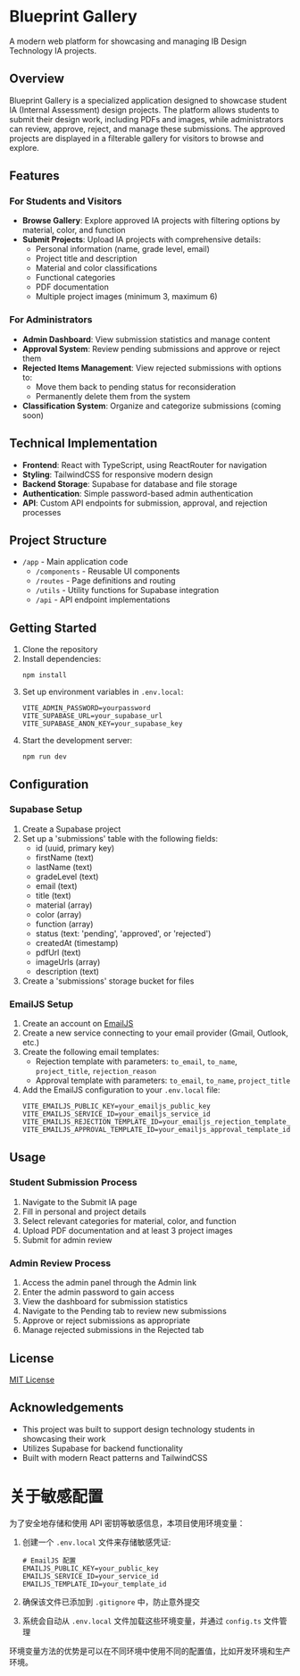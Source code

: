 # Blueprint Gallery

A modern web platform for showcasing and managing IB Design Technology IA projects.

## Overview

Blueprint Gallery is a specialized application designed to showcase student IA (Internal Assessment) design projects. The platform allows students to submit their design work, including PDFs and images, while administrators can review, approve, reject, and manage these submissions. The approved projects are displayed in a filterable gallery for visitors to browse and explore.

## Features

### For Students and Visitors

- **Browse Gallery**: Explore approved IA projects with filtering options by material, color, and function
- **Submit Projects**: Upload IA projects with comprehensive details:
  - Personal information (name, grade level, email)
  - Project title and description
  - Material and color classifications
  - Functional categories
  - PDF documentation
  - Multiple project images (minimum 3, maximum 6)

### For Administrators

- **Admin Dashboard**: View submission statistics and manage content
- **Approval System**: Review pending submissions and approve or reject them
- **Rejected Items Management**: View rejected submissions with options to:
  - Move them back to pending status for reconsideration
  - Permanently delete them from the system
- **Classification System**: Organize and categorize submissions (coming soon)

## Technical Implementation

- **Frontend**: React with TypeScript, using ReactRouter for navigation
- **Styling**: TailwindCSS for responsive modern design
- **Backend Storage**: Supabase for database and file storage
- **Authentication**: Simple password-based admin authentication
- **API**: Custom API endpoints for submission, approval, and rejection processes

## Project Structure

- `/app` - Main application code
  - `/components` - Reusable UI components
  - `/routes` - Page definitions and routing
  - `/utils` - Utility functions for Supabase integration
  - `/api` - API endpoint implementations

## Getting Started

1. Clone the repository
2. Install dependencies:
   ```
   npm install
   ```
3. Set up environment variables in `.env.local`:
   ```
   VITE_ADMIN_PASSWORD=yourpassword
   VITE_SUPABASE_URL=your_supabase_url
   VITE_SUPABASE_ANON_KEY=your_supabase_key
   ```
4. Start the development server:
   ```
   npm run dev
   ```

## Configuration

### Supabase Setup

1. Create a Supabase project
2. Set up a 'submissions' table with the following fields:
   - id (uuid, primary key)
   - firstName (text)
   - lastName (text)
   - gradeLevel (text)
   - email (text)
   - title (text)
   - material (array)
   - color (array)
   - function (array)
   - status (text: 'pending', 'approved', or 'rejected')
   - createdAt (timestamp)
   - pdfUrl (text)
   - imageUrls (array)
   - description (text)
3. Create a 'submissions' storage bucket for files

### EmailJS Setup

1. Create an account on [EmailJS](https://www.emailjs.com/)
2. Create a new service connecting to your email provider (Gmail, Outlook, etc.)
3. Create the following email templates:
   - Rejection template with parameters: `to_email`, `to_name`, `project_title`, `rejection_reason`
   - Approval template with parameters: `to_email`, `to_name`, `project_title`
4. Add the EmailJS configuration to your `.env.local` file:
   ```
   VITE_EMAILJS_PUBLIC_KEY=your_emailjs_public_key
   VITE_EMAILJS_SERVICE_ID=your_emailjs_service_id
   VITE_EMAILJS_REJECTION_TEMPLATE_ID=your_emailjs_rejection_template_id
   VITE_EMAILJS_APPROVAL_TEMPLATE_ID=your_emailjs_approval_template_id
   ```

## Usage

### Student Submission Process

1. Navigate to the Submit IA page
2. Fill in personal and project details
3. Select relevant categories for material, color, and function
4. Upload PDF documentation and at least 3 project images
5. Submit for admin review

### Admin Review Process

1. Access the admin panel through the Admin link
2. Enter the admin password to gain access
3. View the dashboard for submission statistics
4. Navigate to the Pending tab to review new submissions
5. Approve or reject submissions as appropriate
6. Manage rejected submissions in the Rejected tab

## License

[MIT License](LICENSE)

## Acknowledgements

- This project was built to support design technology students in showcasing their work
- Utilizes Supabase for backend functionality
- Built with modern React patterns and TailwindCSS

# 关于敏感配置

为了安全地存储和使用 API 密钥等敏感信息，本项目使用环境变量：

1. 创建一个 `.env.local` 文件来存储敏感凭证:
   ```
   # EmailJS 配置
   EMAILJS_PUBLIC_KEY=your_public_key
   EMAILJS_SERVICE_ID=your_service_id
   EMAILJS_TEMPLATE_ID=your_template_id
   ```

2. 确保该文件已添加到 `.gitignore` 中，防止意外提交

3. 系统会自动从 `.env.local` 文件加载这些环境变量，并通过 `config.ts` 文件管理

环境变量方法的优势是可以在不同环境中使用不同的配置值，比如开发环境和生产环境。
